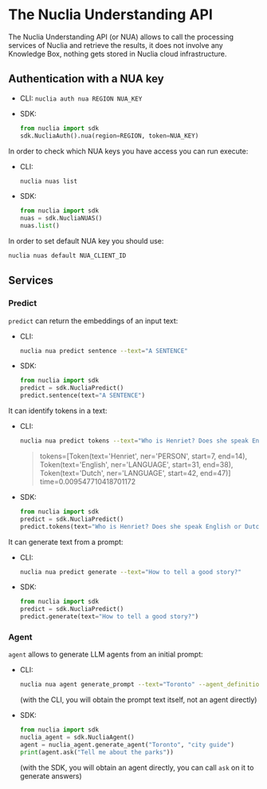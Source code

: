 # The Nuclia Understanding API

The Nuclia Understanding API (or NUA) allows to call the processing services of Nuclia and retrieve the results, it does not involve any Knowledge Box, nothing gets stored in Nuclia cloud infrastructure.

## Authentication with a NUA key

- CLI: `nuclia auth nua REGION NUA_KEY`
- SDK:

  ```python
  from nuclia import sdk
  sdk.NucliaAuth().nua(region=REGION, token=NUA_KEY)
  ```

In order to check which NUA keys you have access you can run execute:

- CLI:

  ```bash
  nuclia nuas list
  ```

- SDK:

  ```python
  from nuclia import sdk
  nuas = sdk.NucliaNUAS()
  nuas.list()
  ```

In order to set default NUA key you should use:

```bash
nuclia nuas default NUA_CLIENT_ID
```

## Services

### Predict

`predict` can return the embeddings of an input text:

- CLI:

  ```bash
  nuclia nua predict sentence --text="A SENTENCE"
  ```

- SDK:

  ```python
  from nuclia import sdk
  predict = sdk.NucliaPredict()
  predict.sentence(text="A SENTENCE")
  ```

It can identify tokens in a text:

- CLI:

  ```bash
  nuclia nua predict tokens --text="Who is Henriet? Does she speak English or Dutch?"
  ```

  > tokens=[Token(text='Henriet', ner='PERSON', start=7, end=14), Token(text='English', ner='LANGUAGE', start=31, end=38), Token(text='Dutch', ner='LANGUAGE', start=42, end=47)] time=0.009547710418701172

- SDK:

  ```python
  from nuclia import sdk
  predict = sdk.NucliaPredict()
  predict.tokens(text="Who is Henriet? Does she speak English or Dutch?")
  ```

It can generate text from a prompt:

- CLI:

  ```bash
  nuclia nua predict generate --text="How to tell a good story?"
  ```

- SDK:

  ```python
  from nuclia import sdk
  predict = sdk.NucliaPredict()
  predict.generate(text="How to tell a good story?")
  ```

### Agent

`agent` allows to generate LLM agents from an initial prompt:

- CLI:

  ```bash
  nuclia nua agent generate_prompt --text="Toronto" --agent_definition="city guide"
  ```

  (with the CLI, you will obtain the prompt text itself, not an agent directly)

- SDK:

  ```python
  from nuclia import sdk
  nuclia_agent = sdk.NucliaAgent()
  agent = nuclia_agent.generate_agent("Toronto", "city guide")
  print(agent.ask("Tell me about the parks"))
  ```

  (with the SDK, you will obtain an agent directly, you can call `ask` on it to generate answers)
